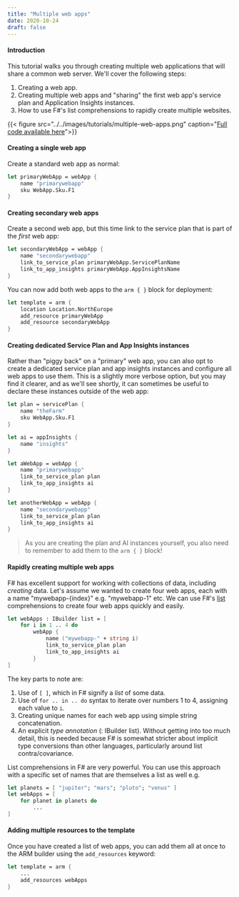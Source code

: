```yaml
---
title: "Multiple web apps"
date: 2020-10-24
draft: false
---
```


#### Introduction
This tutorial walks you through creating multiple web applications that will share a common web server. We'll cover the following steps:

1. Creating a web app.
1. Creating multiple web apps and "sharing" the first web app's service plan and Application Insights instances.
1. How to use F#'s list comprehensions to rapidly create multiple websites.

{{< figure src="../../images/tutorials/multiple-web-apps.png" caption="[Full code available here](https://github.com/CompositionalIT/farmer/blob/master/samples/scripts/tutorials/multiple-web-apps.fsx)">}}


#### Creating a single web app
Create a standard web app as normal:

```fsharp
let primaryWebApp = webApp {
    name "primarywebapp"
    sku WebApp.Sku.F1
}
```

#### Creating secondary web apps
Create a second web app, but this time link to the service plan that is part of the *first* web app:

```fsharp
let secondaryWebApp = webApp {
    name "secondarywebapp"
    link_to_service_plan primaryWebApp.ServicePlanName
    link_to_app_insights primaryWebApp.AppInsightsName
}
```

You can now add both web apps to the `arm { }` block for deployment:

```fsharp
let template = arm {
    location Location.NorthEurope
    add_resource primaryWebApp
    add_resource secondaryWebApp
}
```

#### Creating dedicated Service Plan and App Insights instances
Rather than "piggy back" on a "primary" web app, you can also opt to create a dedicated service plan and app insights instances and configure all web apps to use them. This is a slightly more verbose option, but you may find it clearer, and as we'll see shortly, it can sometimes be useful to declare these instances outside of the web app:

```fsharp
let plan = servicePlan {
    name "theFarm"
    sku WebApp.Sku.F1
}

let ai = appInsights {
    name "insights"
}

let aWebApp = webApp {
    name "primarywebapp"
    link_to_service_plan plan
    link_to_app_insights ai
}

let anotherWebApp = webApp {
    name "secondarywebapp"
    link_to_service_plan plan
    link_to_app_insights ai
}
```

> As you are creating the plan and AI instances yourself, you also need to remember to add them to the `arm { }` block!

#### Rapidly creating multiple web apps
F# has excellent support for working with collections of data, including *creating* data. Let's assume we wanted to create four web apps, each with a name "mywebapp-{index}" e.g. "mywebapp-1" etc. We can use F#'s [list](https://docs.microsoft.com/en-us/dotnet/fsharp/language-reference/lists) comprehensions to create four web apps quickly and easily.

```fsharp
let webApps : IBuilder list = [
    for i in 1 .. 4 do
        webApp {
            name ("mywebapp-" + string i)
            link_to_service_plan plan
            link_to_app_insights ai
        }
]
```

The key parts to note are:

1. Use of `[ ]`, which in F# signify a *list* of some data.
2. Use of `for .. in .. do` syntax to iterate over numbers 1 to 4, assigning each value to `i`.
3. Creating unique names for each web app using simple string concatenation.
4. An explicit *type annotation* (: IBuilder list). Without getting into too much detail, this is needed because F# is somewhat stricter about implicit type conversions than other languages, particularly around list contra/covariance.

List comprehensions in F# are very powerful. You can use this approach with a specific set of names that are themselves a list as well e.g.

```fsharp
let planets = [ "jupiter"; "mars"; "pluto"; "venus" ]
let webApps = [
    for planet in planets do
        ...
]
```

#### Adding multiple resources to the template

Once you have created a list of web apps, you can add them all at once to the ARM builder using the `add_resources` keyword:

```fsharp
let template = arm {
    ...
    add_resources webApps
}
```
